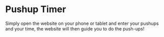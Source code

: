 # Pushup Timer

Simply open the website on your phone or tablet and enter your pushups and your time, the website will then guide you to do the push-ups!


